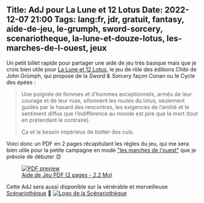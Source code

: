 Title: AdJ pour La Lune et 12 Lotus
Date: 2022-12-07 21:00
Tags: lang:fr, jdr, gratuit, fantasy, aide-de-jeu, le-grumph, sword-sorcery, scenariotheque, la-lune-et-douze-lotus, les-marches-de-l-ouest, jeux
---

Un petit billet rapide pour partager une aide de jeu très basique mais que je crois bien utile
pour [La Lune et 12 Lotus](http://legrumph.org/Terrier/public/chibi/lledl),
le jeu de rôle des éditions Chibi de John Grümph,
qui propose de la _Sword & Sorcery_ façon Conan ou le Cycle des épées :

> Une poignée de femmes et d’hommes exceptionnels, armés de leur courage et de leur ruse, sillonnent les routes du lotus, seulement guidés par le hasard des rencontres, les exigences de l’amitié et le sentiment diffus que l’indifférence au monde est pire que la mort (tout en prétendant le contraire).
>
> Ça et le besoin impérieux de botter des culs.

Voici donc un PDF en 2 pages récapitulant les règles du jeu,
qui me sera bien utile pour la petite campagne en mode ["les marches de l'ouest"](https://www.cestpasdujdr.fr/les-marches-de-louest/) que je prévoie de débuter 😊

<a href="images/lle12l/La-Lune-et-Douze-Lotus-AdJ.pdf">
  <figure>
    <img alt="PDF preview" src="images/2022/12/La-Lune-et-Douze-Lotus-AdJ-pdf-thumb.jpg">
    <figcaption>Aide de Jeu PDF (2 pages - 2.2 Mo)</figcaption>
  </figure>
</a>

Cette AdJ sera aussi disponible sur la vénérable et merveilleuse [Scénariothèque](https://www.scenariotheque.org) 🐲
[![Logo de la Scénariothèque](images/2022/12/scenariotheque-logo.png)](https://www.scenariotheque.org)

<!-- Com'
* [x] https://www.scenariotheque.org/Document/info_doc.php?id_doc=10736
      -> référence : https://chezsoi.org/lucas/blog/images/lle12l/La-Lune-et-Douze-Lotus-AdJ.pdf
* [x] Discord Chibi
* [ ] https://www.casusno.fr
-->
